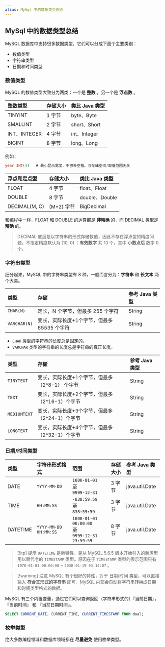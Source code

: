 ```yaml
---
alias: MySql 中的数据类型总结
---
```


## MySql 中的数据类型总结

MySQL 数据库中支持很多数据类型，它们可以分成下面个主要类别：

- 数值类型
- 字符串类型
- 日期和时间类型

### 数值类型

MySQL 的数值类型大致分为两类：一个是 **整数** ，另一个是 **浮点数** 。

| 整数类型  | 存储大小 | 类比 Java 类型 |
| :------ | :------ | :------ |
| TINYINT      | 1 字节 | byte、Byte |
| SMALLINT     | 2 字节 | short、Short |
| INT、INTEGER | 4 字节 | int、Integer |
| BIGINT       | 8 字节 | long、Long |

例如：

``` sql
year INT(4)   # 最小显示宽度，不够补空格。与存储空间/取值范围无关
```

| 浮点和定点型 | 存储大小 | 类比 Java 类型 |
| :- | :- | :- |
| FLOAT         | 4 字节 | float、Float |
| DOUBLE        | 8 字节 | double、Double |
| DECIMAL(M, C) | (M+2) 字节 | BigDecimal |

和编程中一样，FLOAT 和 DOUBLE 的运算都是 **非精确** 的，而 DECIMAL 类型是 **精确** 的。

> DECIMAL 底层是以字符串的形式存储数值，因此不存在浮点型的精度问题。不指定精度默认为 (10, 0) ：**有效数字** 共 10 个，其中 **小数点后** 数字 0 个。


### 字符串类型

细分起来，MySQL 中的字符串类型有 8 种，一般而言分为：**字符串** 和 **长文本** 两个大类。

| 类型 | 存储 | 参考 Java 类型 |
| :- | :- | :- |
| `CHAR(N)`| 定长，N 个字节，但最多 255 个字符 | String |
| `VARCHAR(N)`| 变长，实际长度+1个字节，但最多 65535 个字符 | String |

- `CHAR` 类型的字符串的长度总是固定的。
- `VARCHAR` 类型的字符串的长度总是字符串的真正长度。


| 类型 | 存储 |参考 Java 类型|
| :- | :- | :- |
| `TINYTEXT`   | 变长，实际长度+1个字节，但最多（2^8-1） 个字节 | String |
| `TEXT`       | 变长，实际长度+2个字节，但最多（2^16-1）个字节 | String |
| `MEDIUMTEXT` | 变长，实际长度+3个字节，但最多（2^24-1）个字节 | String |
| `LONGTEXT`   | 变长，实际长度+4个字节，但最多（2^32-1）个字节 | String |


### 日期/时间类型

|类型 | 字符串形式格式 | 范围   | 存储大小 | 参考 Java 类型 |
|:- |:- |:- |:- |:-|
| DATE | `YYYY-MM-DD` | `1000-01-01`<br>至<br>`9999-12-31` | 3 字节 |java.util.Date |
| TIME | `HH:MM:SS` | `-838:59:59`<br>至<br>`838:59:59` | 3 字节 | java.util.Date |
| DATETIME | `YYYY-MM-DD HH:MM:SS` | `1000-01-01 00:00:00`<br>至<br>`9999-12-31 23:59:59` | 8 字节 | java.util.Date |

> [!itp] 提示
> `DATETIME` 是新特性，是从 MySQL 5.6.5 版本开始引入的新类型用以替代老的 `TIMESTAMP` 类型。原因在于 `TIMESTAMP` 类型的表示范围只有 `1970-01-01 00:00:00` ~ `2038-01-19 03:14:07` 。

> [!warning] 注意
> MySQL 有个很好的特性，对于 日期/时间 类型，可以直接输入 **符合其形式的字符串** 即可，MySQL 内部会自动将字符串转换成日期和时间类型格式的数据。

MySQL 有三个内置变量，通过它们可以查询返回（字符串形式的）『当前日期』，『当前时间』 和 『当前日期时间』。

``` sql
SELECT CURRENT_DATE, CURRENT_TIME, CURRENT_TIMESTAMP FROM dual;
```


### 枚举类型

绝大多数编程领域和数据库领域都在 **尽量避免** 使用枚举类型。


